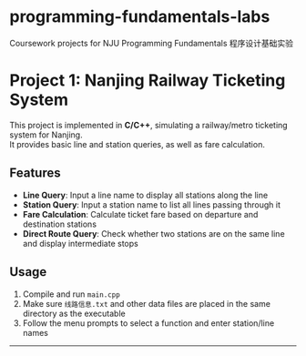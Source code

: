 # programming-fundamentals-labs
Coursework projects for NJU Programming Fundamentals 程序设计基础实验  

# Project 1: Nanjing Railway Ticketing System

This project is implemented in **C/C++**, simulating a railway/metro ticketing system for Nanjing.  
It provides basic line and station queries, as well as fare calculation.

## Features
- **Line Query**: Input a line name to display all stations along the line  
- **Station Query**: Input a station name to list all lines passing through it  
- **Fare Calculation**: Calculate ticket fare based on departure and destination stations  
- **Direct Route Query**: Check whether two stations are on the same line and display intermediate stops

## Usage
1. Compile and run `main.cpp`  
2. Make sure `线路信息.txt` and other data files are placed in the same directory as the executable  
3. Follow the menu prompts to select a function and enter station/line names

---

